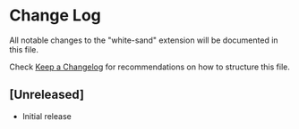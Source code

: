 # Change Log
All notable changes to the "white-sand" extension will be documented in this file.

Check [Keep a Changelog](http://keepachangelog.com/) for recommendations on how to structure this file.

## [Unreleased]
- Initial release
